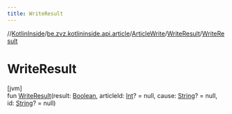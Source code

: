 ```yaml
---
title: WriteResult
---
```

//[KotlinInside](../../../../index.html)/[be.zvz.kotlininside.api.article](../../index.html)/[ArticleWrite](../index.html)/[WriteResult](index.html)/[WriteResult](-write-result.html)



# WriteResult



[jvm]\
fun [WriteResult](-write-result.html)(result: [Boolean](https://kotlinlang.org/api/latest/jvm/stdlib/kotlin/-boolean/index.html), articleId: [Int](https://kotlinlang.org/api/latest/jvm/stdlib/kotlin/-int/index.html)? = null, cause: [String](https://kotlinlang.org/api/latest/jvm/stdlib/kotlin/-string/index.html)? = null, id: [String](https://kotlinlang.org/api/latest/jvm/stdlib/kotlin/-string/index.html)? = null)




